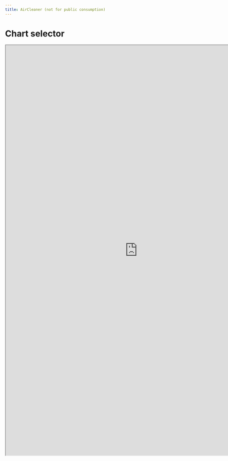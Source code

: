 ```yaml
---
title: AirCleaner (not for public consumption)
---
```


# Chart selector

<iframe id="dashboard"
    title="Chart Selector"
    width="864"
    height="1350"
    src="https://rsbyrne.github.io/aircleaning/products/dashboard.html">
</iframe>
